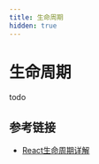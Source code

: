 ```yaml
---
title: 生命周期
hidden: true
---
```


# 生命周期

todo

## 参考链接

- [React生命周期详解](https://blog.csdn.net/weixin_46872121/article/details/126623679)

